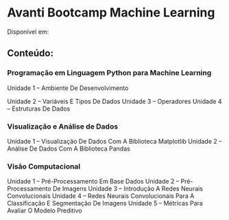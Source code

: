 # Avanti Bootcamp Machine Learning
Disponível em:

## Conteúdo:
### Programação em Linguagem Python para Machine Learning
Unidade 1 –  Ambiente De Desenvolvimento

Unidade 2 – Variáveis E Tipos De Dados
Unidade 3 – Operadores
Unidade 4 – Estruturas De Dados
### Visualização e Análise de Dados
Unidade 1 – Visualização De Dados Com A Biblioteca Matplotlib
Unidade 2 – Análise De Dados Com A Biblioteca Pandas
### Visão Computacional
Unidade 1 – Pré-Processamento Em Base Dados
Unidade 2 – Pré-Processamento De Imagens
Unidade 3 – Introdução A Redes Neurais Convolucionais
Unidade 4 – Redes Neurais Convolucionais Para A Classificação E Segmentação De Imagens
Unidade 5 – Métricas Para Avaliar O Modelo Preditivo


